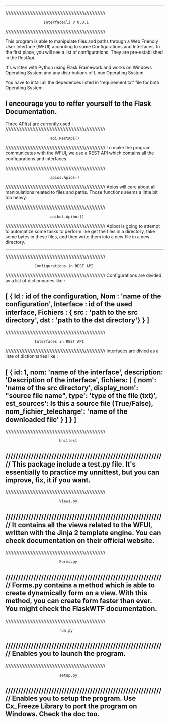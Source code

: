 ---------------------------------------------------------------
///////////////////////////////////////////////////////////////

                     InterfaceCli V 0.0.1

///////////////////////////////////////////////////////////////

This program is able to manipulate files and paths
through a Web Friendly User Interface (WFUI) according to
some Configurations and Interfaces.
In the first place, you will see a list of configurations.
They are pre-established in the RestApi.

It's written with Python using Flask Framework and
works on Windows Operating System and any distributions
of Linux Operating System.

You have to intall all the depedences listed
in 'requirement.txt' file for both Operating System.

I encourage you to reffer yourself to the Flask Documentation.
---------------------------------------------------------------

Three API(s) are currently used :
///////////////////////////////////////////////////////////////

                        api.RestApi()

///////////////////////////////////////////////////////////////
To make the program communicates with the WFUI, we use a REST
API which contains all the configurations and interfaces.

///////////////////////////////////////////////////////////////

                        apios.Apios()

///////////////////////////////////////////////////////////////
Apios will care about all manipulations related to files
and paths. Those functions seems a little bit too heavy.

///////////////////////////////////////////////////////////////

                        apibot.Apibot()

///////////////////////////////////////////////////////////////
Apibot is going to attempt to automatize some tasks to perform
like get the files in a directory, take some bytes in these
files, and then write them into a new file in a new directory.

---------------------------------------------------------------
///////////////////////////////////////////////////////////////

                 Configurations in REST API

///////////////////////////////////////////////////////////////
Configurations are divided as a list of dictionnaries like :

[
    {
    Id : id of the configuration,
    Nom : 'name of the configuration',
    Interface : id of the used interface,
    Fichiers : {
    src : 'path to the src directory',
    dst : 'path to the dst directory'}
    }
]
---------------------------------------------------------------
///////////////////////////////////////////////////////////////

                 Interfaces in REST API

///////////////////////////////////////////////////////////////
Interfaces are divied as a liste of dictionnaries like :

[
    {
     id: 1,
     nom: 'name of the interface',
     description: 'Description of the interface',
       fichiers: [
            {
              nom': 'name of the src directory',
              display_nom': "source file name",
              type': 'type of the file (txt)',
              est_sources': Is this a source file (True/False),
              nom_fichier_telecharge': 'name of the downloaded file'
            }
                ]
     }
]
---------------------------------------------------------------
///////////////////////////////////////////////////////////////

                            Unittest

///////////////////////////////////////////////////////////////
This package include a test.py file. It's essentially to
practice my unnittest, but you can improve, fix, it if
you want.
---------------------------------------------------------------
///////////////////////////////////////////////////////////////

                            Views.py

///////////////////////////////////////////////////////////////
It contains all the views related to the WFUI, written
with the Jinja 2 template engine. You can check documentation
on their official website.
---------------------------------------------------------------
///////////////////////////////////////////////////////////////

                            Forms.py

///////////////////////////////////////////////////////////////
Forms.py contains a method which is able to create dynamically
form on a view. With this method, you can create form faster
than ever. You might check the FlaskWTF documentation.
---------------------------------------------------------------
///////////////////////////////////////////////////////////////

                            run.py

///////////////////////////////////////////////////////////////
Enables you to launch the program.
---------------------------------------------------------------
///////////////////////////////////////////////////////////////

                            setup.py

///////////////////////////////////////////////////////////////
Enables you to setup the program.
Use Cx_Freeze Library to port the program on Windows.
Check the doc too.
---------------------------------------------------------------

